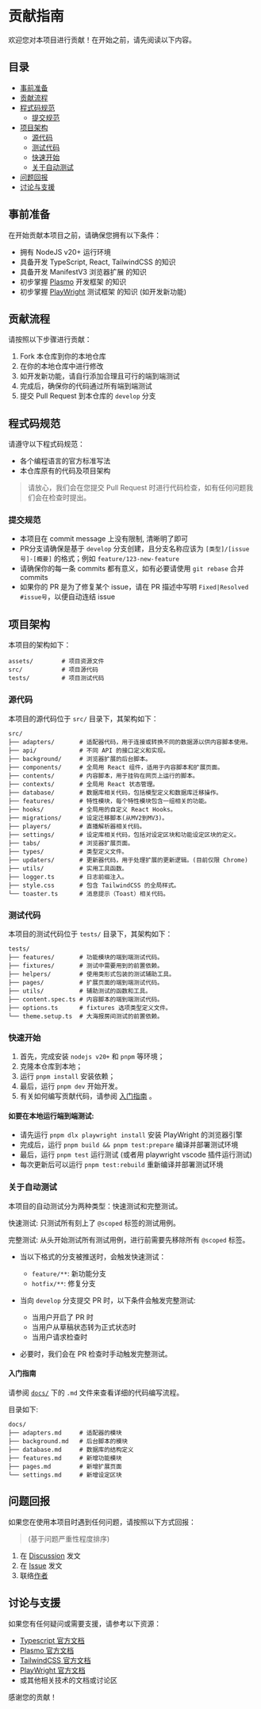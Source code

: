 # 贡献指南

欢迎您对本项目进行贡献！在开始之前，请先阅读以下内容。

## 目录

- [事前准备](#事前准备)
- [贡献流程](#贡献流程)
- [程式码规范](#程式码规范)
    - [提交规范](#提交规范)
- [项目架构](#项目架构)
    - [源代码](#源代码)
    - [测试代码](#测试代码)
    - [快速开始](#快速开始)
    - [关于自动测试](#关于自动测试)
- [问题回报](#问题回报)
- [讨论与支援](#讨论与支援)

## 事前准备

在开始贡献本项目之前，请确保您拥有以下条件：

- 拥有 NodeJS v20+ 运行环境
- 具备开发 TypeScript, React, TailwindCSS 的知识
- 具备开发 ManifestV3 浏览器扩展 的知识
- 初步掌握 [Plasmo](https://www.plasmo.com) 开发框架 的知识
- 初步掌握 [PlayWright](https://playwright.dev) 测试框架 的知识 (如开发新功能)

## 贡献流程

请按照以下步骤进行贡献：

1. Fork 本仓库到你的本地仓库
2. 在你的本地仓库中进行修改
3. 如开发新功能，请自行添加合理且可行的端到端测试
4. 完成后，确保你的代码通过所有端到端测试
5. 提交 Pull Request 到本仓库的 `develop` 分支

## 程式码规范

请遵守以下程式码规范：

- 各个编程语言的官方标准写法
- 本仓库原有的代码及项目架构

> 请放心，我们会在您提交 Pull Request 时进行代码检查，如有任何问题我们会在检查时提出。

### 提交规范

- 本项目在 commit message 上没有限制, 清晰明了即可
- PR分支请确保是基于 `develop` 分支创建，且分支名称应该为 `[类型]/[issue号]-[概要]` 的格式；例如 `feature/123-new-feature`
- 请确保你的每一条 commits 都有意义，如有必要请使用 `git rebase` 合并 commits
- 如果你的 PR 是为了修复某个 issue，请在 PR 描述中写明 `Fixed|Resolved #issue号`，以便自动连结 issue

## 项目架构

本项目的架构如下：
```plaintext
assets/        # 项目资源文件
src/           # 项目源代码
tests/         # 项目测试代码
```

### 源代码

本项目的源代码位于 `src/` 目录下，其架构如下：
```
src/
├── adapters/       # 适配器代码，用于连接或转换不同的数据源以供内容脚本使用。
├── api/            # 不同 API 的接口定义和实现。
├── background/     # 浏览器扩展的后台脚本。
├── components/     # 全局用 React 组件，适用于内容脚本和扩展页面。
├── contents/       # 内容脚本，用于挂钩在网页上运行的脚本。
├── contexts/       # 全局用 React 状态管理。
├── database/       # 数据库相关代码，包括模型定义和数据库迁移操作。
├── features/       # 特性模块，每个特性模块包含一组相关的功能。
├── hooks/          # 全局用的自定义 React Hooks。
├── migrations/     # 设定迁移脚本(从MV2到MV3)。
├── players/        # 直播解析器相关代码。
├── settings/       # 设定库相关代码，包括对设定区块和功能设定区块的定义。
├── tabs/           # 浏览器扩展页面。
├── types/          # 类型定义文件。
├── updaters/       # 更新器代码，用于处理扩展的更新逻辑。(目前仅限 Chrome)
├── utils/          # 实用工具函数。
├── logger.ts       # 日志前缀注入。
├── style.css       # 包含 TailwindCSS 的全局样式。
└── toaster.ts      # 消息提示（Toast）相关代码。
```

### 测试代码

本项目的测试代码位于 `tests/` 目录下，其架构如下：

```
tests/ 
├── features/       # 功能模块的端到端测试代码。 
├── fixtures/       # 测试中需要用到的前置依赖。 
├── helpers/        # 使用类形式包装的测试辅助工具。
├── pages/          # 扩展页面的端到端测试代码。
├── utils/          # 辅助测试的函数和工具。
├── content.spec.ts # 内容脚本的端到端测试代码。
├── options.ts      # fixtures 选项类型定义文件。
└── theme.setup.ts  # 大海报房间测试的前置依赖。
```

### 快速开始

1. 首先，完成安装 `nodejs v20+` 和 `pnpm` 等环境；
2. 克隆本仓库到本地；
3. 运行 `pnpm install` 安装依赖；
4. 最后，运行 `pnpm dev` 开始开发。
5. 有关如何编写贡献代码，请参阅 [入门指南](#入门指南) 。


#### 如要在本地运行端到端测试:
- 请先运行 `pnpm dlx playwright install` 安装 PlayWright 的浏览器引擎
- 完成后，运行 `pnpm build && pnpm test:prepare` 编译并部署测试环境
- 最后，运行 `pnpm test` 运行测试 (或者用 playwright vscode 插件运行测试)
- 每次更新后可以运行 `pnpm test:rebuild` 重新编译并部署测试环境

### 关于自动测试

本项目的自动测试分为两种类型：快速测试和完整测试。

快速测试: 只测试所有刻上了 `@scoped` 标签的测试用例。

完整测试: 从头开始测试所有测试用例，进行前需要先移除所有 `@scoped` 标签。

- 当以下格式的分支被推送时，会触发快速测试：
    - `feature/**`: 新功能分支
    - `hotfix/**`: 修复分支

- 当向 `develop` 分支提交 PR 时，以下条件会触发完整测试:
    - 当用户开启了 PR 时
    - 当用户从草稿状态转为正式状态时
    - 当用户请求检查时

- 必要时，我们会在 PR 检查时手动触发完整测试。

#### 入门指南

请参阅 [`docs/`](/docs/) 下的 `.md` 文件来查看详细的代码编写流程。

目录如下:
```
docs/
├── adapters.md     # 适配器的模块
├── background.md   # 后台脚本的模块
├── database.md     # 数据库的结构定义
├── features.md     # 新增功能模块
├── pages.md        # 新增扩展页面
└── settings.md     # 新增设定区块
```

## 问题回报

如果您在使用本项目时遇到任何问题，请按照以下方式回报：

>(基于问题严重性程度排序)

1. 在 [Discussion](https://github.com/eric2788/bilibili-vup-stream-enhancer/discussions) 发文
2. 在 [Issue](https://github.com/eric2788/bilibili-vup-stream-enhancer/issues) 发文
3. 联络[作者](https://t.me/eric1008818)

## 讨论与支援

如果您有任何疑问或需要支援，请参考以下资源：

- [Typescript 官方文档](https://www.typescriptlang.org/docs/)
- [Plasmo 官方文档](https://www.plasmo.com/docs/)
- [TailwindCSS 官方文档](https://tailwindcss.com/docs)
- [PlayWright 官方文档](https://playwright.dev/docs/intro)
- 或其他相关技术的文档或讨论区

感谢您的贡献！
